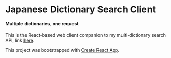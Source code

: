 # Japanese Dictionary Search Client

#### Multiple dictionaries, one request

This is the React-based web client companion to my multi-dictionary search API, link [here](https://github.com/colinthornton/japanese-multi-dictionary-search).

This project was bootstrapped with [Create React App](https://github.com/facebookincubator/create-react-app).
